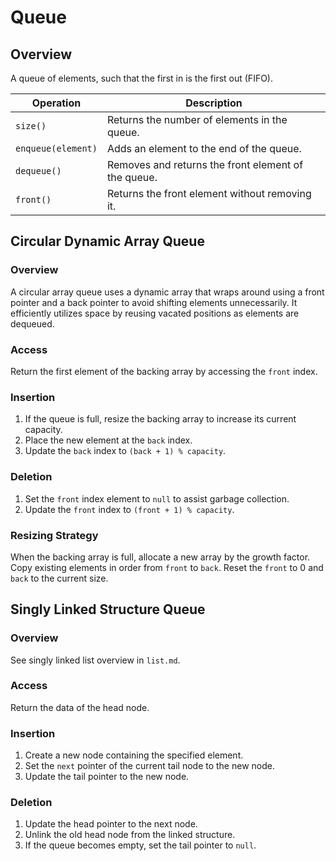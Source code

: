 # Queue

## Overview

A queue of elements, such that the first in is the first out (FIFO).

| Operation             | Description                                                    |
| --------------------- | -------------------------------------------------------------- |
| `size()`              | Returns the number of elements in the queue.                  |
| `enqueue(element)`    | Adds an element to the end of the queue.                      |
| `dequeue()`           | Removes and returns the front element of the queue.           |
| `front()`             | Returns the front element without removing it.                |

## Circular Dynamic Array Queue

### Overview

A circular array queue uses a dynamic array that wraps around using a front pointer and a back pointer to avoid shifting elements unnecessarily. It efficiently utilizes space by reusing vacated positions as elements are dequeued.

### Access

Return the first element of the backing array by accessing the `front` index.

### Insertion

1. If the queue is full, resize the backing array to increase its current capacity.
2. Place the new element at the `back` index.
3. Update the `back` index to `(back + 1) % capacity`.

### Deletion

1. Set the `front` index element to `null` to assist garbage collection.
2. Update the `front` index to `(front + 1) % capacity`.

### Resizing Strategy

When the backing array is full, allocate a new array by the growth factor. Copy existing elements in order from `front` to `back`. Reset the `front` to 0 and `back` to the current size.

## Singly Linked Structure Queue

### Overview

See singly linked list overview in `list.md`.

### Access

Return the data of the head node.

### Insertion

1. Create a new node containing the specified element.
2. Set the `next` pointer of the current tail node to the new node.
3. Update the tail pointer to the new node.

### Deletion

1. Update the head pointer to the next node.
2. Unlink the old head node from the linked structure.
3. If the queue becomes empty, set the tail pointer to `null`.
